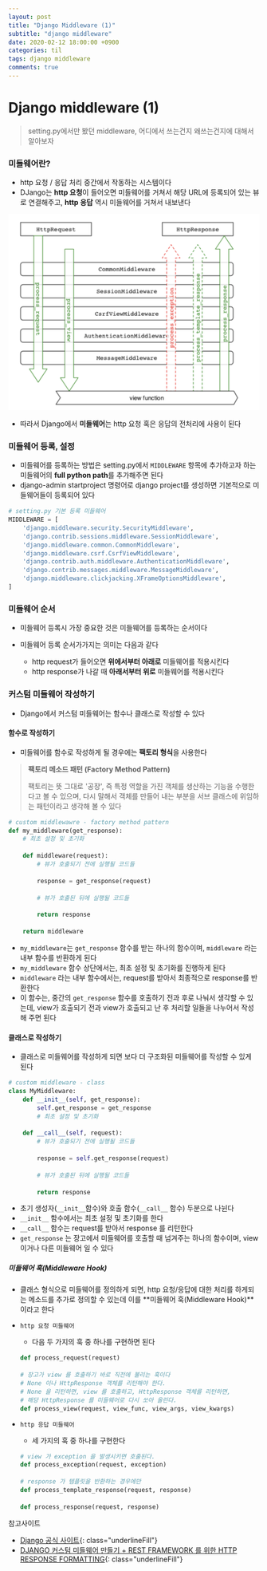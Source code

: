 ```yaml
---
layout: post
title: "Django Middleware (1)"
subtitle: "django middleware"
date: 2020-02-12 18:00:00 +0900
categories: til
tags: django middleware
comments: true
---
```


# Django middleware (1)

> setting.py에서만 봤던 middleware, 어디에서 쓰는건지 왜쓰는건지에 대해서 알아보자



### 미들웨어란?

- http 요청 / 응답 처리 중간에서 작동하는 시스템이다
- DJango는 **http 요청**이 들어오면 미들웨어를 거쳐서 해당 URL에 등록되어 있는 뷰로 연결해주고, **http 응답** 역시 미들웨어를 거쳐서 내보낸다

![middleware1](/img/in-post/middleware1.png)

- 따라서 Django에서 **미들웨어**는 http 요청 혹은 응답의 전처리에 사용이 된다



### 미들웨어 등록, 설정

- 미들웨어를 등록하는 방법은 setting.py에서 `MIDDLEWARE` 항목에 추가하고자 하는 미들웨어의 **full python path**를 추가해주면 된다
- django-admin startproject 명령어로 django project를 생성하면 기본적으로 미들웨어들이 등록되어 있다

```python
# setting.py 기본 등록 미들웨어
MIDDLEWARE = [
    'django.middleware.security.SecurityMiddleware',
    'django.contrib.sessions.middleware.SessionMiddleware',
    'django.middleware.common.CommonMiddleware',
    'django.middleware.csrf.CsrfViewMiddleware',
    'django.contrib.auth.middleware.AuthenticationMiddleware',
    'django.contrib.messages.middleware.MessageMiddleware',
    'django.middleware.clickjacking.XFrameOptionsMiddleware',
]
```



### 미들웨어 순서

- 미들웨어 등록시 가장 중요한 것은 미들웨어를 등록하는 순서이다

- 미들웨어 등록 순서가가지는 의미는 다음과 같다
  - http request가 들어오면 **위에서부터 아래로** 미들웨어를 적용시킨다
  - http response가 나갈 때 **아래서부터 위로** 미들웨어를 적용시킨다



### 커스텀 미들웨어 작성하기

- Django에서 커스텀 미들웨어는 함수나 클래스로 작성할 수 있다



#### 함수로 작성하기

- 미들웨어를 함수로 작성하게 될 경우에는 **팩토리 형식**을 사용한다

> **팩토리 메소드 패턴 (Factory Method Pattern)**
>
> 팩토리는 뜻 그대로 '공장', 즉 특정 역할을 가진 객체를 생산하는 기능을 수행한다고 볼 수 있으며, 다시 말해서 객체를 만들어 내는 부분을 서브  클래스에 위임하는 패턴이라고 생각해 볼 수 있다

```python
# custom middlewawre - factory method pattern
def my_middleware(get_response):
    # 최초 설정 및 초기화

    def middleware(request):
        # 뷰가 호출되기 전에 실행될 코드들

        response = get_response(request)

        # 뷰가 호출된 뒤에 실행될 코드들

        return response

    return middleware
```

- `my_middleware`는 `get_response` 함수를 받는 하나의 함수이며, `middleware` 라는 내부 함수를 반환하게 된다
- `my_middleware` 함수 상단에서는, 최초 설정 및 초기화를 진행하게 된다
- `middleware`  라는 내부 함수에서는, request를 받아서 최종적으로 response를 반환한다
- 이 함수는, 중간의 `get_response` 함수를 호출하기 전과 후로 나눠서 생각할 수 있는데, view가 호출되기 전과 view가 호출되고 난 후 처리할 일들을 나누어서 작성해 주면 된다



#### 클래스로 작성하기

- 클래스로 미들웨어를 작성하게 되면 보다 더 구조화된 미들웨어를 작성할 수 있게 된다

```python
# custom middleware - class
class MyMiddleware:
    def __init__(self, get_response):
        self.get_response = get_response
        # 최초 설정 및 초기화

    def __call__(self, request):
        # 뷰가 호출되기 전에 실행될 코드들

        response = self.get_response(request)

        # 뷰가 호출된 뒤에 실행될 코드들

        return response
```

- 초기 생성자(`__init__`함수)와 호출 함수(`__call__` 함수) 두분으로 나뉜다
- `__init__` 함수에서는 최초 설정 및 초기화를 한다
- `__call__` 함수는 request를 받아서 response 를 리턴한다
- `get_response` 는 장고에서 미들웨어를 호출할 때 넘겨주는 하나의 함수이며, view이거나 다른 미들웨어 일 수 있다

##### 미들웨어 훅(Middleware Hook)

- 클래스 형식으로 미들웨어를 정의하게 되면, http 요청/응답에 대한 처리를 하게되는 메소드를 추가로 정의할 수 있는데 이를 **미들웨어 훅(Middleware Hook)**이라고 한다

- `http 요청 미들웨어`

  - 다음 두 가지의 훅 중 하나를 구현하면 된다

  ```python
  def process_request(request)
  
  # 장고가 view 를 호출하기 바로 직전에 불리는 훅이다
  # None 이나 HttpResponse 객체를 리턴해야 한다.
  # None 을 리턴하면, view 를 호출하고, HttpResponse 객체를 리턴하면,
  # 해당 HttpResponse 를 미들웨어로 다시 쏘아 올린다.
  def process_view(request, view_func, view_args, view_kwargs)
  ```

- `http 응답 미들웨어`

  - 세 가지의 훅 중 하나를 구현한다

  ```python
  # view 가 exception 을 발생시키면 호출된다.
  def process_exception(request, exception)
  
  # response 가 템플릿을 반환하는 경우에만
  def process_template_response(request, response)
  
  def process_response(request, response)
  ```



참고사이트

- [Django 공식 사이트](https://docs.djangoproject.com/en/2.2/topics/http/middleware/#){: class="underlineFill"} 
- [DJANGO 커스텀 미들웨어 만들기 + REST FRAMEWORK 를 위한 HTTP RESPONSE FORMATTING](https://gyukebox.github.io/blog/django-커스텀-미들웨어-만들기---rest-framework-를-위한-http-response-formatting/){: class="underlineFill"} 


